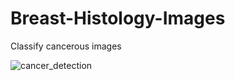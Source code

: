 # Breast-Histology-Images
 Classify cancerous images

![cancer_detection](https://user-images.githubusercontent.com/21131348/45002486-572a0080-afd7-11e8-8776-c669caf40a14.png)
